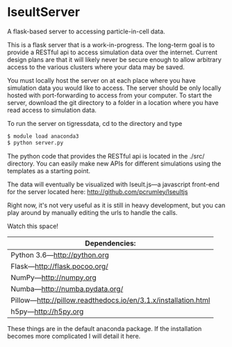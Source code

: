 # IseultServer
A flask-based server to accessing particle-in-cell data.

This is a flask server that is a work-in-progress.
The long-term goal is to provide a RESTful api to access simulation data over the internet. 
Current design plans are that it will likely never be secure enough to allow arbitrary access 
to the various clusters where your data may be saved.

You must locally host the server on at each place where you have simulation data you would like to 
access. The server should be only locally hosted with port-forwarding to access from your computer. 
To start the server, download the git directory to a folder in a location where you have read access 
to simulation data.

To run the server on tigressdata, cd to the directory and type
```bash
$ module load anaconda3 
$ python server.py
```

The python code that provides the RESTful api is located in the ./src/ directory. 
You can easily make new APIs for different simulations using the templates as a starting point.

The data will eventually be visualized with Iseult.js&mdash;a javascript front-end for the server located here: 
http://github.com/pcrumley/Iseultjs

Right now, it's not very useful as it is still in heavy development, but you can play around by manually editing the urls to handle the calls.

Watch this space!


| Dependencies: |
| ------------ |
| Python 3.6&mdash;http://python.org |
| Flask&mdash;http://flask.pocoo.org/ |
| NumPy&mdash;http://numpy.org |
| Numba&mdash;http://numba.pydata.org/ |
| Pillow&mdash;http://pillow.readthedocs.io/en/3.1.x/installation.html |
| h5py&mdash;http://h5py.org |

These things are in the default anaconda package. If the installation becomes more complicated I will detail it here.
